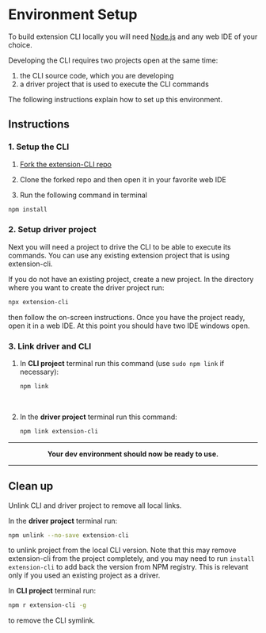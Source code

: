 # Environment Setup


To build extension CLI locally you will need [Node.js](https://nodejs.org/en/download/)
and any web IDE of your choice.

Developing the CLI requires two projects open at the same time:

1. the CLI source code, which you are developing
2. a driver project that is used to execute the CLI commands

The following instructions explain how to set up this environment.

## Instructions

### 1. Setup the CLI

1. [Fork the extension-CLI repo](https://github.com/MobileFirstLLC/extension-cli/fork)

2. Clone the forked repo and then open it in your favorite web IDE

3. Run the following command in terminal 

```bash
npm install   
```

### 2. Setup driver project

Next you will need a project to drive the CLI to be able to execute its commands.
You can use any existing extension project that is using extension-cli.

If you do not have an existing project, create a new project. In the directory where you want to create the driver project run:

```bash
npx extension-cli
```

then follow the on-screen instructions. Once you have the project ready, open it in a web IDE. 
At this point you should have two IDE windows open.   

### 3. Link driver and CLI


1. In **CLI project** terminal run this command (use `sudo npm link` if necessary):

    ```bash
    npm link  
    ```
    
    <br/>

2. In the **driver project** terminal run this command:    
    
    ```bash
    npm link extension-cli
    ``` 
   
* * * 

**<center>Your dev environment should now be ready to use.</center>**
 
* * * 

## Clean up

Unlink CLI and driver project to remove all local links.

In the **driver project** terminal run:    
    
```bash
npm unlink --no-save extension-cli
``` 

to unlink project from the local CLI version. Note that this may remove
extension-cli from the project completely, and you may need to run `install extension-cli`
to add back the version from NPM registry. This is relevant only if you used
an existing project as a driver.

In **CLI project** terminal run:

```bash
npm r extension-cli -g
```

to remove the CLI symlink.
